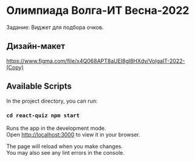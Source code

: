 
# Олимпиада Волга-ИТ Весна-2022
Задание: Виджет для подбора очков.

## Дизайн-макет
https://www.figma.com/file/x4Q068APT8aUEl8gl8HXdv/VolgaIT-2022-(Copy)


## Available Scripts

In the project directory, you can run:

### `cd react-quiz npm start`

Runs the app in the development mode.\
Open [http://localhost:3000](http://localhost:3000) to view it in your browser.

The page will reload when you make changes.\
You may also see any lint errors in the console.


